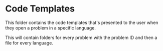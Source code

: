 # Code Templates

This folder contains the code templates that's presented to the user when they open a problem in a specific language.

This will contain folders for every problem with the problem ID and then a file for every language.
